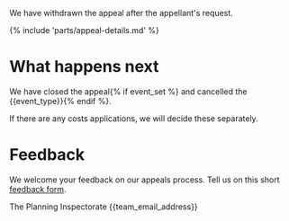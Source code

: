 We have withdrawn the appeal after the appellant's request.

{% include 'parts/appeal-details.md' %}

# What happens next

We have closed the appeal{% if event_set %} and cancelled the {{event_type}}{% endif %}.

If there are any costs applications, we will decide these separately.

# Feedback

We welcome your feedback on our appeals process. Tell us on this short [feedback form](https://forms.office.com/pages/responsepage.aspx?id=mN94WIhvq0iTIpmM5VcIjfMZj__F6D9LmMUUyoUrZDZUOERYMEFBN0NCOFdNU1BGWEhHUFQxWVhUUy4u).

The Planning Inspectorate
{{team_email_address}}
